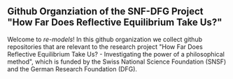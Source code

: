 ## Github Organziation of the SNF-DFG Project "How Far Does Reflective Equilibrium Take Us?"

Welcome to *re-models*! In this github organization we collect github repositories that are relevant to the research project "How Far Does Reflective Equilibrium Take Us? - Investigating the power of a philosophical method", which is 
funded by the Swiss National Science Foundation (SNSF) and the German Research Foundation (DFG).
